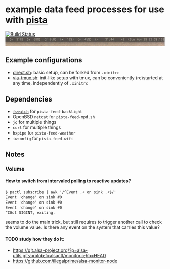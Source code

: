 example data feed processes for use with [pista](https://github.com/xandkar/pista)
===============================================================================
[![Build Status](https://travis-ci.org/xandkar/pista-sensors.svg?branch=master)](https://travis-ci.org/xandkar/pista-sensors)
![Screenshot](screenshot.jpg)

Example configurations
----------------------
- [direct.sh](examples/direct.sh): basic setup, can be forked from `.xinitrc`
- [via-tmux.sh](examples/via-tmux.sh): init-like setup with tmux, can be
  conveniently (re)started at any time, independently of `.xinitrc`

Dependencies
------------

- [`fswatch`](https://github.com/emcrisostomo/fswatch) for `pista-feed-backlight`
- OpenBSD `netcat` for `pista-feed-mpd.sh`
- `jq` for multiple things
- `curl` for multiple things
- `hxpipe` for `pista-feed-weather`
- `iwconfig` for `pista-feed-wifi`

Notes
-----

### Volume

#### How to switch from intervaled polling to reactive updates?

    $ pactl subscribe | awk '/^Event .+ on sink .+$/'
    Event 'change' on sink #0
    Event 'change' on sink #0
    Event 'change' on sink #0
    ^CGot SIGINT, exiting.

seems to do the main trick, but still requires to trigger another call to check
the volume value. Is there any event on the system that carries this value?

#### TODO study how they do it:
- https://git.alsa-project.org/?p=alsa-utils.git;a=blob;f=alsactl/monitor.c;hb=HEAD
- https://github.com/illegalprime/alsa-monitor-node
